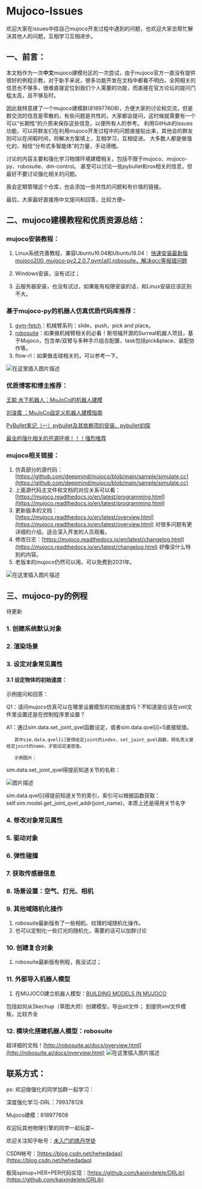 # Mujoco-Issues
欢迎大家在issues中挂自己mujoco开发过程中遇到的问题，也欢迎大家去帮忙解决其他人的问题，互相学习互相进步。

## 一、前言：
本文档作为一次**中文**mujoco建模社区的一次尝试，由于mujoco官方一直没有提供很好的例程示教，对于新手来说，很多功能开发在文档中都看不明白。全网相关的信息也不够多，很难直接定位到我们个人需要的功能，而直接在官方论坛的提问门槛太高，且不够及时。

因此我特意建了一个mujoco建模群(818977608)，方便大家的讨论和交流，但是群交流的信息是零散的，有些问题是共性的，大家都会提问，这时候就需要有一个可以“长期性”的介质来保存这些信息，以便所有人的参考。
利用GitHub的issues功能，可以将群友们在利用mujoco开发过程中的问题直接贴出来，其他会的群友则可以在闲暇时间，将解决方案填上，互相学习，互相促进。
大多数人都是做强化的，相信“分布式多智能体”的力量，手动滑稽。

讨论的内容主要和强化学习物理环境建模相关，包括不限于mujoco、mujoco-py、robosuite、dm-control。
甚至可以讨论一些pybullet和ros相关的信息，但最好不要讨论强化相关的问题。

我会定期管理这个仓库，也会添加一些共性的问题和有价值的链接。

最后，大家最好直接用中文提问和回答，比较方便~

## 二、mujoco建模教程和优质资源总结：

### mujoco安装教程：
1. Linux系统完善教程，兼容Ubuntu16.04和Ubuntu18.04：
[快速安装最新版mujoco200, mujoco-py2.2.0.7,gym\[all\],robosuite，解决gcc等报错问题](https://blog.csdn.net/hehedadaq/article/details/109012048)

2. Windows安装，没有试过；

3. 云服务器安装，也没有试过，如果能有权限安装的话，和Linux安装应该区别不大。

### 基于mujoco-py的机器人仿真优质代码库推荐：
1. [gym-fetch](https://github.com/openai/gym/tree/master/gym/envs/robotics)：机械臂系列：slide，push，pick and place。
2. [robosuite](https://github.com/ARISE-Initiative/robosuite/)：如果做机械臂相关的必看！斯坦福开源的Surreal机器人项目，基于Mujoco，包含单/双臂与多种手爪组合配置，task包括pick&place、装配协作等。
3. flow-rl：如果做击球相关的，可以参考一下。

![在这里插入图片描述](https://img-blog.csdnimg.cn/20210503230410787.png?x-oss-process=image/watermark,type_ZmFuZ3poZW5naGVpdGk,shadow_10,text_aHR0cHM6Ly9ibG9nLmNzZG4ubmV0L2hlaGVkYWRhcQ==,size_16,color_FFFFFF,t_70)


### 优质博客和博主推荐：
[王聪 水下机器人：MuJoCo的机器人建模](https://zhuanlan.zhihu.com/p/99991106)

[刘浚嘉 ：MuJoCo自定义机器人建模指南](https://zhuanlan.zhihu.com/p/143983506)

[PyBullet笔记（一）pybullet及其依赖项的安装、pybullet初探](https://zhuanlan.zhihu.com/p/347078711)

[最全的强化相关的开源环境！！！强烈推荐](https://github.com/clvrai/awesome-rl-envs)

### mujoco相关链接：
1. 仿真部分的源代码：[https://github.com/deepmind/mujoco/blob/main/sample/simulate.cc](https://github.com/deepmind/mujoco/blob/main/sample/simulate.cc) 
2. 上面源代码主文件和文档的对应关系可以看：[https://mujoco.readthedocs.io/en/latest/programming.html](https://mujoco.readthedocs.io/en/latest/programming.html)
3. 更新版本的文档：[https://mujoco.readthedocs.io/en/latest/overview.html](https://mujoco.readthedocs.io/en/latest/overview.html) 对很多问题有更详细的介绍，适合深入开发的人员观看。
4. 修改日志：[https://mujoco.readthedocs.io/en/latest/changelog.html](https://mujoco.readthedocs.io/en/latest/changelog.html) 好像没什么特别的内容。
5. 老版本的mujoco仍然可以用，可以免费到2031年。

![在这里插入图片描述](https://img-blog.csdnimg.cn/6066bd44064c4efd943c7b58922531e4.jpg)



## 三、mujoco-py的例程
待更新
### 1. 创建系统默认对象
### 2. 渲染场景
### 3. 设定对象常见属性
#### 3.1 设定物体的初始速度：

示例提问和回答：

   Q1：请问mujoco仿真可以在哪里设置模型的初始速度吗？不知道是应该在xml文件里设置还是在控制程序里设置？
   
   A1：通过sim.data.set_joint_qvel函数设定，或者sim.data.qvel[i]=5直接赋值。
   
       其中sim.data.qvel[i]是得给定joint的index，set_joint_qvel函数，顾名思义是给定joint的name，才能设定速度值。
       
       示例图片：
       
sim.data.set_joint_qvel得提前知道关节的名称：

![图片描述](https://img-blog.csdnimg.cn/54fcd30a090444a1a972034293491a9a.png)

sim.data.qvel[i]得提前知道关节的索引，索引可以根据函数获取：self.sim.model.get_joint_qvel_addr(joint_name)，本质上还是得用关节名字


### 4. 修改对象常见属性
### 5. 驱动对象
### 6. 弹性碰撞
### 7. 获取传感器信息
### 8. 场景设置：空气、灯光、相机
### 9. 其他域随机化操作
1. robosuite最新版有了一些相机、纹理的域随机化操作。
2. 也可以定制化一些灯光的随机化，需要的话可以加群讨论
### 10. 创建复合对象
1. robosuite最新版有例程，我没试过；
### 11. 外部导入机器人模型
1. 在MUJOCO建立机器人模型：[BUILDING MODELS IN MUJOCO](https://studywolf.wordpress.com/2020/03/22/building-models-in-mujoco/)

包括如何从Skechup（草图大师）创建模型，导出stl文件；
到提供xml文件模板，比较齐全

### 12. 模块化搭建机器人模型：robosuite
超详细的文档！[http://robosuite.ai/docs/overview.html](http://robosuite.ai/docs/overview.html)
![在这里插入图片描述](https://img-blog.csdnimg.cn/20210503231045747.png?x-oss-process=image/watermark,type_ZmFuZ3poZW5naGVpdGk,shadow_10,text_aHR0cHM6Ly9ibG9nLmNzZG4ubmV0L2hlaGVkYWRhcQ==,size_16,color_FFFFFF,t_70)


## 联系方式：
ps: 欢迎做强化的同学加群一起学习：

深度强化学习-DRL：799378128

Mujoco建模：818977608

欢迎玩其他物理引擎的同学一起玩耍~

欢迎关注知乎帐号：[未入门的炼丹学徒](https://www.zhihu.com/people/heda-he-28)

CSDN帐号：[https://blog.csdn.net/hehedadaq](https://blog.csdn.net/hehedadaq)

极简spinup+HER+PER代码实现：[https://github.com/kaixindelele/DRLib](https://github.com/kaixindelele/DRLib)
